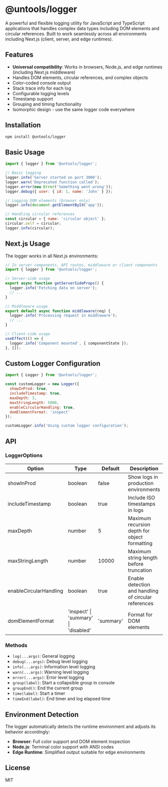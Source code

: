 # @untools/logger

A powerful and flexible logging utility for JavaScript and TypeScript applications that handles complex data types including DOM elements and circular references. Built to work seamlessly across all environments including Next.js (client, server, and edge runtimes).

## Features

- **Universal compatibility**: Works in browsers, Node.js, and edge runtimes (including Next.js middleware)
- Handles DOM elements, circular references, and complex objects
- Color-coded console output
- Stack trace info for each log
- Configurable logging levels
- Timestamp support
- Grouping and timing functionality
- Isomorphic design - use the same logger code everywhere

## Installation

```bash
npm install @untools/logger
```

## Basic Usage

```javascript
import { logger } from '@untools/logger';

// Basic logging
logger.info('Server started on port 3000');
logger.warn('Deprecated function called');
logger.error(new Error('Something went wrong'));
logger.debug({ user: { id: 1, name: 'John' } });

// Logging DOM elements (browser only)
logger.info(document.getElementById('app'));

// Handling circular references
const circular = { name: 'circular object' };
circular.self = circular;
logger.info(circular);
```

## Next.js Usage

The logger works in all Next.js environments:

```javascript
// In server components, API routes, middleware or client components
import { logger } from '@untools/logger';

// Server-side usage
export async function getServerSideProps() {
  logger.info('Fetching data on server');
  // ...
}

// Middleware usage
export default async function middleware(req) {
  logger.info('Processing request in middleware');
  // ...
}

// Client-side usage
useEffect(() => {
  logger.info('Component mounted', { componentState });
}, []);
```

## Custom Logger Configuration

```javascript
import { Logger } from '@untools/logger';

const customLogger = new Logger({
  showInProd: true,
  includeTimestamp: true,
  maxDepth: 3,
  maxStringLength: 5000,
  enableCircularHandling: true,
  domElementFormat: 'inspect'
});

customLogger.info('Using custom logger configuration');
```

## API

### LoggerOptions

| Option | Type | Default | Description |
|--------|------|---------|-------------|
| showInProd | boolean | false | Show logs in production environments |
| includeTimestamp | boolean | true | Include ISO timestamps in logs |
| maxDepth | number | 5 | Maximum recursion depth for object formatting |
| maxStringLength | number | 10000 | Maximum string length before truncation |
| enableCircularHandling | boolean | true | Enable detection and handling of circular references |
| domElementFormat | 'inspect' \| 'summary' \| 'disabled' | 'summary' | Format for DOM elements |

### Methods

- `log(...args)`: General logging
- `debug(...args)`: Debug level logging
- `info(...args)`: Information level logging
- `warn(...args)`: Warning level logging
- `error(...args)`: Error level logging
- `group(label)`: Start a collapsible group in console
- `groupEnd()`: End the current group
- `time(label)`: Start a timer
- `timeEnd(label)`: End timer and log elapsed time

## Environment Detection

The logger automatically detects the runtime environment and adjusts its behavior accordingly:

- **Browser**: Full color support and DOM element inspection
- **Node.js**: Terminal color support with ANSI codes
- **Edge Runtime**: Simplified output suitable for edge environments

## License

MIT
